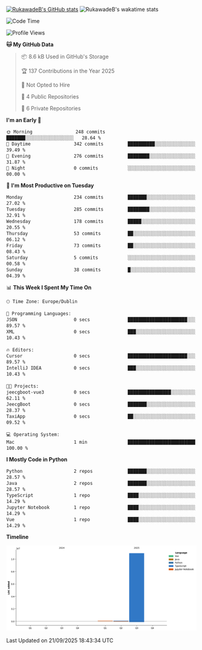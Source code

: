 
[![RukawadeB's GitHub stats](https://github-readme-stats.vercel.app/api?username=RukawadeB&hide=prs&show_icons=true&theme=omni)](https://github.com/anuraghazra/github-readme-stats)
![RukawadeB's wakatime stats](https://github-readme-stats.vercel.app/api/wakatime?username=RukawadeB)

<!--START_SECTION:waka-->
![Code Time](http://img.shields.io/badge/Code%20Time-558%20hrs%2013%20mins-blue)

![Profile Views](http://img.shields.io/badge/Profile%20Views-1-blue)

**🐱 My GitHub Data** 

> 📦 8.6 kB Used in GitHub's Storage 
 > 
> 🏆 137 Contributions in the Year 2025
 > 
> 🚫 Not Opted to Hire
 > 
> 📜 4 Public Repositories 
 > 
> 🔑 6 Private Repositories 
 > 
**I'm an Early 🐤** 

```text
🌞 Morning                248 commits         ███████░░░░░░░░░░░░░░░░░░   28.64 % 
🌆 Daytime                342 commits         ██████████░░░░░░░░░░░░░░░   39.49 % 
🌃 Evening                276 commits         ████████░░░░░░░░░░░░░░░░░   31.87 % 
🌙 Night                  0 commits           ░░░░░░░░░░░░░░░░░░░░░░░░░   00.00 % 
```
📅 **I'm Most Productive on Tuesday** 

```text
Monday                   234 commits         ███████░░░░░░░░░░░░░░░░░░   27.02 % 
Tuesday                  285 commits         ████████░░░░░░░░░░░░░░░░░   32.91 % 
Wednesday                178 commits         █████░░░░░░░░░░░░░░░░░░░░   20.55 % 
Thursday                 53 commits          ██░░░░░░░░░░░░░░░░░░░░░░░   06.12 % 
Friday                   73 commits          ██░░░░░░░░░░░░░░░░░░░░░░░   08.43 % 
Saturday                 5 commits           ░░░░░░░░░░░░░░░░░░░░░░░░░   00.58 % 
Sunday                   38 commits          █░░░░░░░░░░░░░░░░░░░░░░░░   04.39 % 
```


📊 **This Week I Spent My Time On** 

```text
🕑︎ Time Zone: Europe/Dublin

💬 Programming Languages: 
JSON                     0 secs              ██████████████████████░░░   89.57 % 
XML                      0 secs              ███░░░░░░░░░░░░░░░░░░░░░░   10.43 % 

🔥 Editors: 
Cursor                   0 secs              ██████████████████████░░░   89.57 % 
IntelliJ IDEA            0 secs              ███░░░░░░░░░░░░░░░░░░░░░░   10.43 % 

🐱‍💻 Projects: 
jeecgboot-vue3           0 secs              ████████████████░░░░░░░░░   62.11 % 
JeecgBoot                0 secs              ███████░░░░░░░░░░░░░░░░░░   28.37 % 
TaxiApp                  0 secs              ██░░░░░░░░░░░░░░░░░░░░░░░   09.52 % 

💻 Operating System: 
Mac                      1 min               █████████████████████████   100.00 % 
```

**I Mostly Code in Python** 

```text
Python                   2 repos             ███████░░░░░░░░░░░░░░░░░░   28.57 % 
Java                     2 repos             ███████░░░░░░░░░░░░░░░░░░   28.57 % 
TypeScript               1 repo              ████░░░░░░░░░░░░░░░░░░░░░   14.29 % 
Jupyter Notebook         1 repo              ████░░░░░░░░░░░░░░░░░░░░░   14.29 % 
Vue                      1 repo              ████░░░░░░░░░░░░░░░░░░░░░   14.29 % 
```



**Timeline**

![Lines of Code chart](https://raw.githubusercontent.com/RukawadeB/RukawadeB/main/assets/bar_graph.png)


 Last Updated on 21/09/2025 18:43:34 UTC
<!--END_SECTION:waka-->



